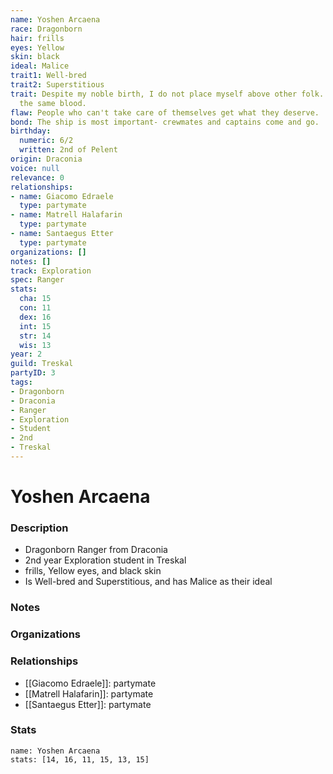 ```yaml
---
name: Yoshen Arcaena
race: Dragonborn
hair: frills
eyes: Yellow
skin: black
ideal: Malice
trait1: Well-bred
trait2: Superstitious
trait: Despite my noble birth, I do not place myself above other folk. We all have
  the same blood.
flaw: People who can't take care of themselves get what they deserve.
bond: The ship is most important- crewmates and captains come and go.
birthday:
  numeric: 6/2
  written: 2nd of Pelent
origin: Draconia
voice: null
relevance: 0
relationships:
- name: Giacomo Edraele
  type: partymate
- name: Matrell Halafarin
  type: partymate
- name: Santaegus Etter
  type: partymate
organizations: []
notes: []
track: Exploration
spec: Ranger
stats:
  cha: 15
  con: 11
  dex: 16
  int: 15
  str: 14
  wis: 13
year: 2
guild: Treskal
partyID: 3
tags:
- Dragonborn
- Draconia
- Ranger
- Exploration
- Student
- 2nd
- Treskal
---
```

# Yoshen Arcaena
### Description
- Dragonborn Ranger from Draconia
- 2nd year Exploration student in Treskal
- frills, Yellow eyes, and black skin
- Is Well-bred and Superstitious, and has Malice as their ideal

### Notes

### Organizations

### Relationships
- [[Giacomo Edraele]]: partymate
- [[Matrell Halafarin]]: partymate
- [[Santaegus Etter]]: partymate

### Stats
```statblock
name: Yoshen Arcaena
stats: [14, 16, 11, 15, 13, 15]
```